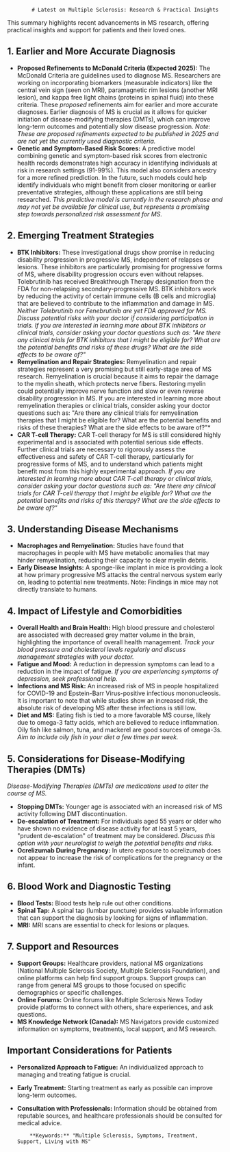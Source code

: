 
            # Latest on Multiple Sclerosis: Research & Practical Insights

This summary highlights recent advancements in MS research, offering practical insights and support for patients and their loved ones.

## 1. Earlier and More Accurate Diagnosis

*   **Proposed Refinements to McDonald Criteria (Expected 2025):** The McDonald Criteria are guidelines used to diagnose MS. Researchers are working on incorporating biomarkers (measurable indicators) like the central vein sign (seen on MRI), paramagnetic rim lesions (another MRI lesion), and kappa free light chains (proteins in spinal fluid) into these criteria. These *proposed* refinements aim for earlier and more accurate diagnoses. Earlier diagnosis of MS is crucial as it allows for quicker initiation of disease-modifying therapies (DMTs), which can improve long-term outcomes and potentially slow disease progression. *Note: These are proposed refinements expected to be published in 2025 and are not yet the currently used diagnostic criteria.*
*   **Genetic and Symptom-Based Risk Scores:** A predictive model combining genetic and symptom-based risk scores from electronic health records demonstrates high accuracy in identifying individuals at risk in research settings (91-99%). This model also considers ancestry for a more refined prediction. In the future, such models could help identify individuals who might benefit from closer monitoring or earlier preventative strategies, although these applications are still being researched. *This predictive model is currently in the research phase and may not yet be available for clinical use, but represents a promising step towards personalized risk assessment for MS.*

## 2. Emerging Treatment Strategies

*   **BTK Inhibitors:** These investigational drugs show promise in reducing disability progression in progressive MS, independent of relapses or lesions. These inhibitors are particularly promising for progressive forms of MS, where disability progression occurs even without relapses. Tolebrutinib has received Breakthrough Therapy designation from the FDA for non-relapsing secondary-progressive MS. BTK inhibitors work by reducing the activity of certain immune cells (B cells and microglia) that are believed to contribute to the inflammation and damage in MS. *Neither Tolebrutinib nor Fenebrutinib are yet FDA approved for MS. Discuss potential risks with your doctor if considering participation in trials. If you are interested in learning more about BTK inhibitors or clinical trials, consider asking your doctor questions such as: "Are there any clinical trials for BTK inhibitors that I might be eligible for? What are the potential benefits and risks of these drugs? What are the side effects to be aware of?"*
*   **Remyelination and Repair Strategies:** Remyelination and repair strategies represent a very promising but still early-stage area of MS research. Remyelination is crucial because it aims to repair the damage to the myelin sheath, which protects nerve fibers. Restoring myelin could potentially improve nerve function and slow or even reverse disability progression in MS. If you are interested in learning more about remyelination therapies or clinical trials, consider asking your doctor questions such as: "Are there any clinical trials for remyelination therapies that I might be eligible for? What are the potential benefits and risks of these therapies? What are the side effects to be aware of?"*
*   **CAR T-cell Therapy:** CAR T-cell therapy for MS is still considered highly experimental and is associated with potential serious side effects. Further clinical trials are necessary to rigorously assess the effectiveness and safety of CAR T-cell therapy, particularly for progressive forms of MS, and to understand which patients might benefit most from this highly experimental approach. *If you are interested in learning more about CAR T-cell therapy or clinical trials, consider asking your doctor questions such as: "Are there any clinical trials for CAR T-cell therapy that I might be eligible for? What are the potential benefits and risks of this therapy? What are the side effects to be aware of?"*

## 3. Understanding Disease Mechanisms

*   **Macrophages and Remyelination:** Studies have found that macrophages in people with MS have metabolic anomalies that may hinder remyelination, reducing their capacity to clear myelin debris.
*   **Early Disease Insights:** A sponge-like implant in mice is providing a look at how primary progressive MS attacks the central nervous system early on, leading to potential new treatments. Note: Findings in mice may not directly translate to humans.

## 4. Impact of Lifestyle and Comorbidities

*   **Overall Health and Brain Health:** High blood pressure and cholesterol are associated with decreased grey matter volume in the brain, highlighting the importance of overall health management. *Track your blood pressure and cholesterol levels regularly and discuss management strategies with your doctor.*
*   **Fatigue and Mood:** A reduction in depression symptoms can lead to a reduction in the impact of fatigue. *If you are experiencing symptoms of depression, seek professional help.*
*   **Infections and MS Risk:** An increased risk of MS in people hospitalized for COVID-19 and Epstein-Barr Virus-positive infectious mononucleosis. It is important to note that while studies show an increased risk, the absolute risk of developing MS after these infections is still low.
*   **Diet and MS:** Eating fish is tied to a more favorable MS course, likely due to omega-3 fatty acids, which are believed to reduce inflammation. Oily fish like salmon, tuna, and mackerel are good sources of omega-3s. *Aim to include oily fish in your diet a few times per week.*

## 5. Considerations for Disease-Modifying Therapies (DMTs)

*Disease-Modifying Therapies (DMTs) are medications used to alter the course of MS.*
*   **Stopping DMTs:** Younger age is associated with an increased risk of MS activity following DMT discontinuation.
*   **De-escalation of Treatment:** For individuals aged 55 years or older who have shown no evidence of disease activity for at least 5 years, "prudent de-escalation" of treatment may be considered. *Discuss this option with your neurologist to weigh the potential benefits and risks.*
*   **Ocrelizumab During Pregnancy:** In utero exposure to ocrelizumab does not appear to increase the risk of complications for the pregnancy or the infant.

## 6. Blood Work and Diagnostic Testing

*   **Blood Tests:** Blood tests help rule out other conditions.
*   **Spinal Tap:** A spinal tap (lumbar puncture) provides valuable information that can support the diagnosis by looking for signs of inflammation.
*   **MRI:** MRI scans are essential to check for lesions or plaques.

## 7. Support and Resources

*   **Support Groups:** Healthcare providers, national MS organizations (National Multiple Sclerosis Society, Multiple Sclerosis Foundation), and online platforms can help find support groups. Support groups can range from general MS groups to those focused on specific demographics or specific challenges.
*   **Online Forums:** Online forums like Multiple Sclerosis News Today provide platforms to connect with others, share experiences, and ask questions.
*   **MS Knowledge Network (Canada):** MS Navigators provide customized information on symptoms, treatments, local support, and MS research.

## Important Considerations for Patients

*   **Personalized Approach to Fatigue:** An individualized approach to managing and treating fatigue is crucial.
*   **Early Treatment:** Starting treatment as early as possible can improve long-term outcomes.
*   **Consultation with Professionals:** Information should be obtained from reputable sources, and healthcare professionals should be consulted for medical advice.

            **Keywords:** "Multiple Sclerosis, Symptoms, Treatment, Support, Living with MS"
            